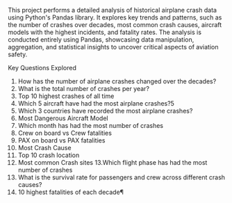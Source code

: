 This project performs a detailed analysis of historical airplane crash data using Python's Pandas library. It explores key trends and patterns, such as the number of crashes over decades, most common crash causes, aircraft models with the highest incidents, and fatality rates. The analysis is conducted entirely using Pandas, showcasing data manipulation, aggregation, and statistical insights to uncover critical aspects of aviation safety.

Key Questions Explored
1. How has the number of airplane crashes changed over the decades?
2. What is the total number of crashes per year?
3. Top 10 highest crashes of all time
4. Which 5 aircraft have had the most airplane crashes?5
5. Which 3 countries have recorded the most airplane crashes?
6. Most Dangerous Aircraft Model
7. Which month has had the most number of crashes
8. Crew on board vs Crew fatalities
9. PAX on board vs PAX fatalities
10. Most Crash Cause
11. Top 10 crash location
12. Most common Crash sites
13.Which flight phase has had the most number of crashes
14. What is the survival rate for passengers and crew across different crash causes?
15. 10 highest fatalities of each decade¶



